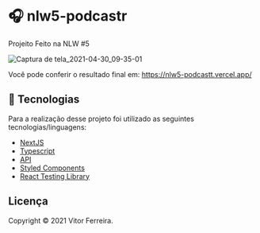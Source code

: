 

# 🎧 nlw5-podcastr
Projeito Feito na NLW #5

![Captura de tela_2021-04-30_09-35-01](https://user-images.githubusercontent.com/47065330/116696096-d1cd9880-a997-11eb-8abc-f96b8529fdc0.png)


Você pode conferir o resultado final em: https://nlw5-podcastt.vercel.app/



## 📝 Tecnologias 
Para a realização desse projeto foi utilizado as seguintes tecnologias/linguagens: 
- [NextJS](https://pt-br.reactjs.org) 
- [Typescript]()
- [API]()
- [Styled Components]() 
- [React Testing Library]()




## Licença
Copyright © 2021 Vitor Ferreira.


